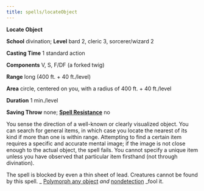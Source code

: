 ```yaml
---
title: spells/locateObject
---
```

 **Locate Object**

**School** divination; **Level** bard 2, cleric 3, sorcerer/wizard 2

**Casting Time** 1 standard action

**Components** V, S, F/DF (a forked twig)

**Range** long (400 ft. + 40 ft./level)

**Area** circle, centered on you, with a radius of 400 ft. + 40 ft./level

**Duration** 1 min./level

**Saving Throw** none; **[Spell Resistance](../glossary#_spell-resistance)** no

You sense the direction of a well-known or clearly visualized object. You can search for general items, in which case you locate the nearest of its kind if more than one is within range. Attempting to find a certain item requires a specific and accurate mental image; if the image is not close enough to the actual object, the spell fails. You cannot specify a unique item unless you have observed that particular item firsthand (not through divination).

The spell is blocked by even a thin sheet of lead. Creatures cannot be found by this spell. _ [Polymorph any object](polymorphAnyObject#_polymorph-any-object) _and_ [nondetection](nondetection#_nondetection) _fool it.

